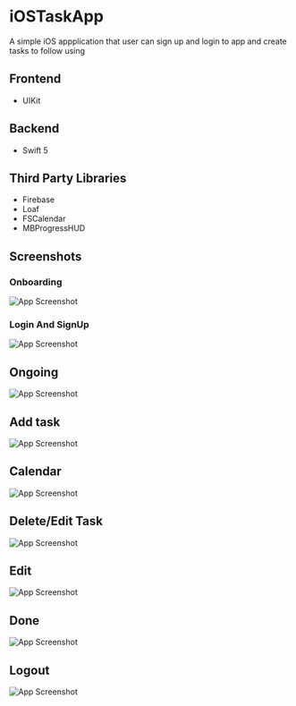 
# iOSTaskApp

A simple iOS appplication that user can sign up and login to app and create tasks to follow using



## Frontend

- UIKit

## Backend

- Swift 5

## Third Party Libraries

- Firebase
- Loaf
- FSCalendar
- MBProgressHUD

## Screenshots

### Onboarding
![App Screenshot](https://github.com/tolgakucuk/iOSTaskApp/blob/main/Screenshots/Onboarding.png)

### Login And SignUp
![App Screenshot](https://github.com/tolgakucuk/iOSTaskApp/blob/main/Screenshots/LoginAndSignUp.png)

## Ongoing
![App Screenshot](https://github.com/tolgakucuk/iOSTaskApp/blob/main/Screenshots/Ongoing.png)

## Add task
![App Screenshot](https://github.com/tolgakucuk/iOSTaskApp/blob/main/Screenshots/AddTask.png)

## Calendar
![App Screenshot](https://github.com/tolgakucuk/iOSTaskApp/blob/main/Screenshots/Calendar.png)

## Delete/Edit Task
![App Screenshot](https://github.com/tolgakucuk/iOSTaskApp/blob/main/Screenshots/DeleteEdit.png)

## Edit
![App Screenshot](https://github.com/tolgakucuk/iOSTaskApp/blob/main/Screenshots/Edit.png)

## Done
![App Screenshot](https://github.com/tolgakucuk/iOSTaskApp/blob/main/Screenshots/Done.png)

## Logout
![App Screenshot](https://github.com/tolgakucuk/iOSTaskApp/blob/main/Screenshots/Logout.png)


